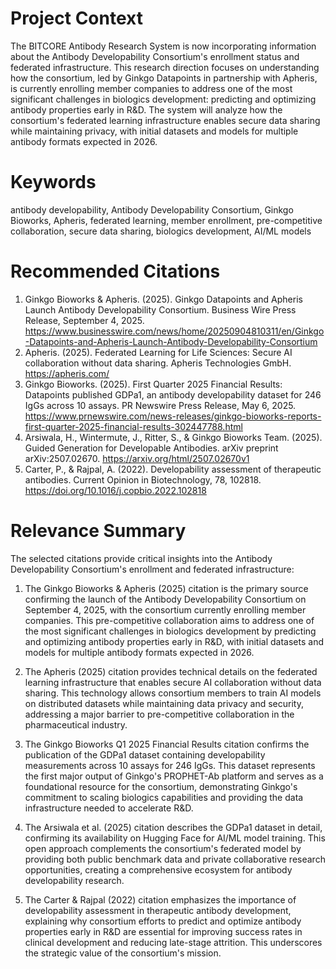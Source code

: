 # Project Context
The BITCORE Antibody Research System is now incorporating information about the Antibody Developability Consortium's enrollment status and federated infrastructure. This research direction focuses on understanding how the consortium, led by Ginkgo Datapoints in partnership with Apheris, is currently enrolling member companies to address one of the most significant challenges in biologics development: predicting and optimizing antibody properties early in R&D. The system will analyze how the consortium's federated learning infrastructure enables secure data sharing while maintaining privacy, with initial datasets and models for multiple antibody formats expected in 2026.

# Keywords
antibody developability, Antibody Developability Consortium, Ginkgo Bioworks, Apheris, federated learning, member enrollment, pre-competitive collaboration, secure data sharing, biologics development, AI/ML models

# Recommended Citations
1. Ginkgo Bioworks & Apheris. (2025). Ginkgo Datapoints and Apheris Launch Antibody Developability Consortium. Business Wire Press Release, September 4, 2025. https://www.businesswire.com/news/home/20250904810311/en/Ginkgo-Datapoints-and-Apheris-Launch-Antibody-Developability-Consortium
2. Apheris. (2025). Federated Learning for Life Sciences: Secure AI collaboration without data sharing. Apheris Technologies GmbH. https://apheris.com/
3. Ginkgo Bioworks. (2025). First Quarter 2025 Financial Results: Datapoints published GDPa1, an antibody developability dataset for 246 IgGs across 10 assays. PR Newswire Press Release, May 6, 2025. https://www.prnewswire.com/news-releases/ginkgo-bioworks-reports-first-quarter-2025-financial-results-302447788.html
4. Arsiwala, H., Wintermute, J., Ritter, S., & Ginkgo Bioworks Team. (2025). Guided Generation for Developable Antibodies. arXiv preprint arXiv:2507.02670. https://arxiv.org/html/2507.02670v1
5. Carter, P., & Rajpal, A. (2022). Developability assessment of therapeutic antibodies. Current Opinion in Biotechnology, 78, 102818. https://doi.org/10.1016/j.copbio.2022.102818

# Relevance Summary

The selected citations provide critical insights into the Antibody Developability Consortium's enrollment and federated infrastructure:

1. The Ginkgo Bioworks & Apheris (2025) citation is the primary source confirming the launch of the Antibody Developability Consortium on September 4, 2025, with the consortium currently enrolling member companies. This pre-competitive collaboration aims to address one of the most significant challenges in biologics development by predicting and optimizing antibody properties early in R&D, with initial datasets and models for multiple antibody formats expected in 2026.

2. The Apheris (2025) citation provides technical details on the federated learning infrastructure that enables secure AI collaboration without data sharing. This technology allows consortium members to train AI models on distributed datasets while maintaining data privacy and security, addressing a major barrier to pre-competitive collaboration in the pharmaceutical industry.

3. The Ginkgo Bioworks Q1 2025 Financial Results citation confirms the publication of the GDPa1 dataset containing developability measurements across 10 assays for 246 IgGs. This dataset represents the first major output of Ginkgo's PROPHET-Ab platform and serves as a foundational resource for the consortium, demonstrating Ginkgo's commitment to scaling biologics capabilities and providing the data infrastructure needed to accelerate R&D.

4. The Arsiwala et al. (2025) citation describes the GDPa1 dataset in detail, confirming its availability on Hugging Face for AI/ML model training. This open approach complements the consortium's federated model by providing both public benchmark data and private collaborative research opportunities, creating a comprehensive ecosystem for antibody developability research.

5. The Carter & Rajpal (2022) citation emphasizes the importance of developability assessment in therapeutic antibody development, explaining why consortium efforts to predict and optimize antibody properties early in R&D are essential for improving success rates in clinical development and reducing late-stage attrition. This underscores the strategic value of the consortium's mission.
